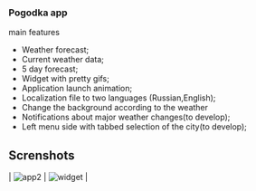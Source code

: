 
### Pogodka app

main features

* Weather forecast;
* Current weather data;
* 5 day forecast;
* Widget with pretty gifs;
* Application launch animation;
* Localization file to two languages (Russian,English);
* Change the background according to the weather
* Notifications about major weather changes(to develop);
* Left menu side with tabbed selection of the city(to develop);

Screnshots
----

| ![app2](https://cloud.githubusercontent.com/assets/23454470/25433049/b39a35c0-2a8f-11e7-8b03-dd938173f6d4.jpg)
 | ![widget](https://cloud.githubusercontent.com/assets/23454470/25851495/b0a935d4-34ce-11e7-97b0-a1f333ab50bb.gif)
 |
